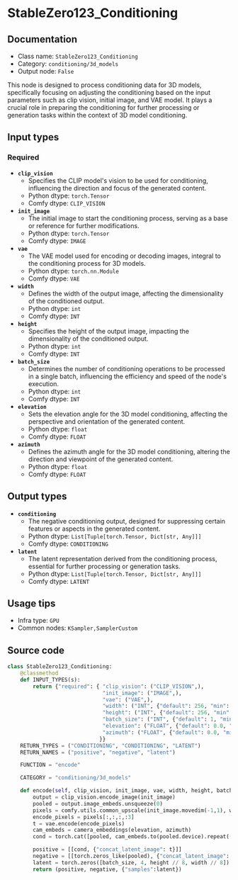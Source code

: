 # StableZero123_Conditioning
## Documentation
- Class name: `StableZero123_Conditioning`
- Category: `conditioning/3d_models`
- Output node: `False`

This node is designed to process conditioning data for 3D models, specifically focusing on adjusting the conditioning based on the input parameters such as clip vision, initial image, and VAE model. It plays a crucial role in preparing the conditioning for further processing or generation tasks within the context of 3D model conditioning.
## Input types
### Required
- **`clip_vision`**
    - Specifies the CLIP model's vision to be used for conditioning, influencing the direction and focus of the generated content.
    - Python dtype: `torch.Tensor`
    - Comfy dtype: `CLIP_VISION`
- **`init_image`**
    - The initial image to start the conditioning process, serving as a base or reference for further modifications.
    - Python dtype: `torch.Tensor`
    - Comfy dtype: `IMAGE`
- **`vae`**
    - The VAE model used for encoding or decoding images, integral to the conditioning process for 3D models.
    - Python dtype: `torch.nn.Module`
    - Comfy dtype: `VAE`
- **`width`**
    - Defines the width of the output image, affecting the dimensionality of the conditioned output.
    - Python dtype: `int`
    - Comfy dtype: `INT`
- **`height`**
    - Specifies the height of the output image, impacting the dimensionality of the conditioned output.
    - Python dtype: `int`
    - Comfy dtype: `INT`
- **`batch_size`**
    - Determines the number of conditioning operations to be processed in a single batch, influencing the efficiency and speed of the node's execution.
    - Python dtype: `int`
    - Comfy dtype: `INT`
- **`elevation`**
    - Sets the elevation angle for the 3D model conditioning, affecting the perspective and orientation of the generated content.
    - Python dtype: `float`
    - Comfy dtype: `FLOAT`
- **`azimuth`**
    - Defines the azimuth angle for the 3D model conditioning, altering the direction and viewpoint of the generated content.
    - Python dtype: `float`
    - Comfy dtype: `FLOAT`
## Output types
- **`conditioning`**
    - The negative conditioning output, designed for suppressing certain features or aspects in the generated content.
    - Python dtype: `List[Tuple[torch.Tensor, Dict[str, Any]]]`
    - Comfy dtype: `CONDITIONING`
- **`latent`**
    - The latent representation derived from the conditioning process, essential for further processing or generation tasks.
    - Python dtype: `List[Tuple[torch.Tensor, Dict[str, Any]]]`
    - Comfy dtype: `LATENT`
## Usage tips
- Infra type: `GPU`
- Common nodes: `KSampler,SamplerCustom`


## Source code
```python
class StableZero123_Conditioning:
    @classmethod
    def INPUT_TYPES(s):
        return {"required": { "clip_vision": ("CLIP_VISION",),
                              "init_image": ("IMAGE",),
                              "vae": ("VAE",),
                              "width": ("INT", {"default": 256, "min": 16, "max": nodes.MAX_RESOLUTION, "step": 8}),
                              "height": ("INT", {"default": 256, "min": 16, "max": nodes.MAX_RESOLUTION, "step": 8}),
                              "batch_size": ("INT", {"default": 1, "min": 1, "max": 4096}),
                              "elevation": ("FLOAT", {"default": 0.0, "min": -180.0, "max": 180.0}),
                              "azimuth": ("FLOAT", {"default": 0.0, "min": -180.0, "max": 180.0}),
                             }}
    RETURN_TYPES = ("CONDITIONING", "CONDITIONING", "LATENT")
    RETURN_NAMES = ("positive", "negative", "latent")

    FUNCTION = "encode"

    CATEGORY = "conditioning/3d_models"

    def encode(self, clip_vision, init_image, vae, width, height, batch_size, elevation, azimuth):
        output = clip_vision.encode_image(init_image)
        pooled = output.image_embeds.unsqueeze(0)
        pixels = comfy.utils.common_upscale(init_image.movedim(-1,1), width, height, "bilinear", "center").movedim(1,-1)
        encode_pixels = pixels[:,:,:,:3]
        t = vae.encode(encode_pixels)
        cam_embeds = camera_embeddings(elevation, azimuth)
        cond = torch.cat([pooled, cam_embeds.to(pooled.device).repeat((pooled.shape[0], 1, 1))], dim=-1)

        positive = [[cond, {"concat_latent_image": t}]]
        negative = [[torch.zeros_like(pooled), {"concat_latent_image": torch.zeros_like(t)}]]
        latent = torch.zeros([batch_size, 4, height // 8, width // 8])
        return (positive, negative, {"samples":latent})

```
